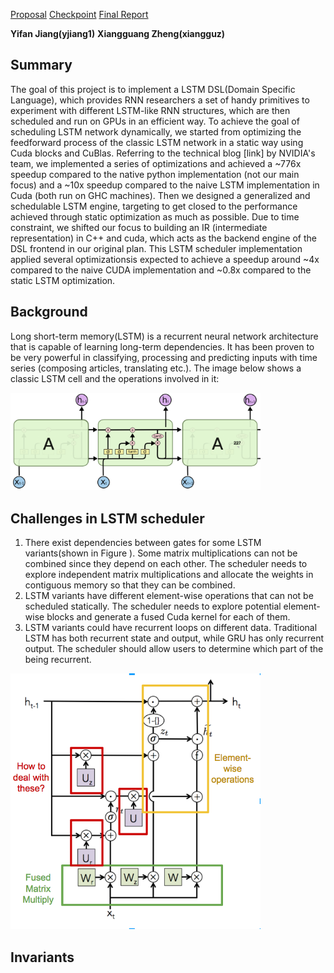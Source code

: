 [Proposal](/index.md)          [Checkpoint](/checkpoint.md)        [Final Report](/final_report.md)

**Yifan Jiang(yjiang1)**		**Xiangguang Zheng(xiangguz)**

Summary
-------
The goal of this project is to implement a LSTM DSL(Domain Specific Language), which provides RNN researchers a set of handy primitives to experiment with different LSTM-like RNN structures, which are then scheduled and run on GPUs in an efficient way. To achieve the goal of scheduling LSTM network dynamically, we started from optimizing the feedforward process of  the classic LSTM network in a static way using Cuda blocks and CuBlas. Referring to the technical blog [link] by NVIDIA's team, we implemented a series of optimizations and achieved a ~776x speedup compared to the native python implementation (not our main focus) and a ~10x speedup compared to the naive LSTM implementation in Cuda (both run on GHC machines).  Then we designed a generalized and schedulable LSTM engine, targeting to get closed to the performance achieved through static optimization as much as possible. Due to time constraint, we shifted our focus to building an IR (intermediate representation) in C++ and cuda, which acts as the backend engine of the DSL frontend in our original plan. This LSTM scheduler implementation applied several optimizationsis expected to achieve a speedup around ~4x compared to the naive CUDA implementation and ~0.8x compared to the static LSTM optimization.

Background
----------
Long short-term memory(LSTM) is a recurrent neural network architecture that is capable of learning long-term dependencies. It has been proven to be very powerful in classifying, processing and predicting inputs with time series (composing articles, translating etc.). The image below shows a classic LSTM cell and the operations involved in it:

<img src="images/classic_lstm.png" width="400">






Challenges in LSTM scheduler
----------------------------
1. There exist dependencies between gates for some LSTM variants(shown in Figure ). Some matrix multiplications can not be combined since they depend on each other. The scheduler needs to explore independent matrix multiplications and allocate the weights in contiguous memory so that they can be combined.
2. LSTM variants have different element-wise operations that can not be scheduled statically. The scheduler needs to explore potential element-wise blocks and generate a fused Cuda kernel for each of them.
3. LSTM variants could have recurrent loops on different data. Traditional LSTM has both recurrent state and output, while GRU has only recurrent output. The scheduler should allow users to determine which part of the being recurrent.

<img src="images/gru_labeled.png" width="400">

Invariants
----------